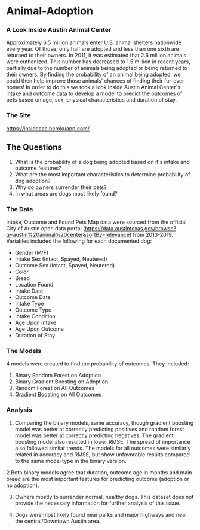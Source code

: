 # Animal-Adoption
### A Look Inside Austin Animal Center
Approximately 6.5 million animals enter U.S. animal shelters nationwide every year. Of those, only half are adopted and less than one sixth are returned to their owners. In 2011, it was estimated that 2.6 million animals were euthanized. This number has decreased to 1.5 million in recent years, partially due to the number of animals being adopted or being returned to their owners. By finding the probability of an animal being adopted, we could then help improve those animals' chances of finding their fur-ever homes! In order to do this we took a look inside Austin Animal Center's intake and outcome data to develop a model to predict the outcomes of pets based on age, sex, physical characteristics and duration of stay.

### The Site
https://insideaac.herokuapp.com/

## The Questions
1. What is the probability of a dog being adopted based on it's intake and outcome features?
2. What are the most important characteristics to determine probability of dog adoption?
3. Why do owners surrender their pets?
4. In what areas are dogs most likely found?

### The Data
Intake, Outcome and Found Pets Map data were sourced from the official City of Austin open data portal (https://data.austintexas.gov/browse?q=austin%20animal%20center&sortBy=relevance) from 2013-2019. Variables included the following for each documented dog:

 -  Gender (M/F)
 -  Intake Sex (Intact, Spayed, Neutered)
 -  Outcome Sex (Intact, Spayed, Neutered)
 -  Color
 -  Breed
 -  Location Found
 -  Intake Date
 -  Outcome Date
 -  Intake Type
 -  Outcome Type
 -  Intake Condition
 -  Age Upon Intake
 -  Age Upon Outcome
 -  Duration of Stay
    
### The Models
4 models were created to find the probability of outcomes. They included:
  1. Binary Random Forest on Adoption
  2. Binary Gradient Boosting on Adoption
  3. Random Forest on All Outcomes
  4. Gradient Boosting on All Outcomes

### Analysis
1. Comparing the binary models, same accuracy, though gradient boosting model was better at correctly predicting positives and random forest model was better at correctly predicting negatives. The gradient boosting model also resulted in lower RMSE. The spread of importance also followed similar trends. The models for all outcomes were similarly related in accuracy and RMSE, but show unfavorable results compared to the same model type in the binary version.

2.Both binary models agree that duration, outcome age in months and main breed are the most important features for predicting outcome (adoption or no adoption).

3. Owners mostly to surrender normal, healthy dogs. This dataset does not provide the necessary information for further analysis of this issue.

4. Dogs were most likely found near parks and major highways and near the central/Downtown Austin area.
